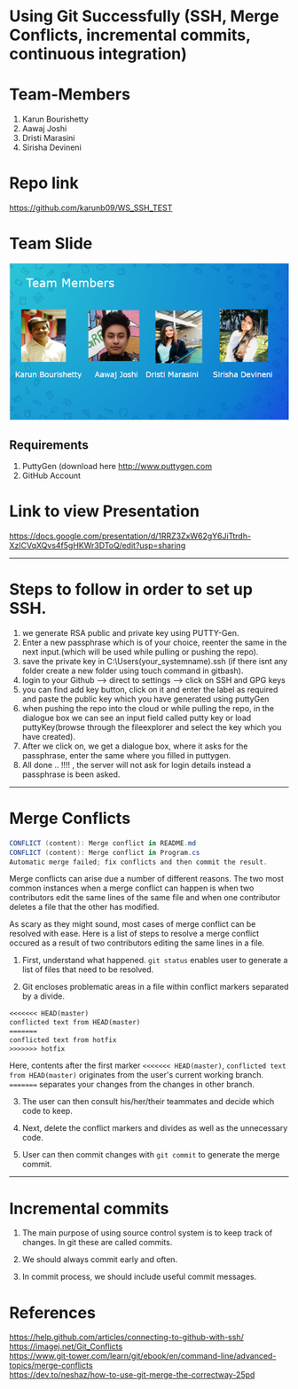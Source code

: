 # Using Git Successfully (SSH, Merge Conflicts, incremental commits, continuous integration)

# Team-Members

1. Karun Bourishetty
2. Aawaj Joshi
3. Dristi Marasini
4. Sirisha Devineni


# Repo link
https://github.com/karunb09/WS_SSH_TEST


# Team Slide
![teamslide](https://github.com/karunb09/WS_SSH_TEST/blob/master/Capture.PNG)


## Requirements

1. PuttyGen (download here http://www.puttygen.com
2. GitHub Account


# Link to view Presentation

https://docs.google.com/presentation/d/1RRZ3ZxW62gY6JiTtrdh-XzICVqXQvs4f5gHKWr3DToQ/edit?usp=sharing

---

# Steps to follow in order to set up SSH.

1. we generate RSA public and private key using PUTTY-Gen.
2. Enter a new passphrase which is of your choice, reenter the same in the next input.(which will be used while pulling or pushing the repo).
3. save the private key in C:\Users\(your_systemname)\.ssh (if there isnt any folder create a new folder using touch command in gitbash).
4. login to your Github --> direct to settings --> click on SSH and GPG keys
5. you can find add key button, click on it and enter the label as required and paste the public key which you have generated using puttyGen
6. when pushing the repo into the cloud or while pulling the repo, in the dialogue box we can see an input field called putty key or load puttyKey(browse through the fileexplorer and select the key which you have created).
7. After we click on, we get a dialogue box, where it asks for the passphrase, enter the same where you filled in puttygen.
8. All done .. !!!! , the server will not ask for login details instead a passphrase is been asked.

---

# Merge Conflicts

```C#
CONFLICT (content): Merge conflict in README.md
CONFLICT (content): Merge conflict in Program.cs
Automatic merge failed; fix conflicts and then commit the result.
```
Merge conflicts can arise due a number of different reasons. The two most common instances when a merge conflict can happen is when two contributors edit the same lines of the same file and when one contributor deletes a file that the other has modified. 

As scary as they might sound, most cases of merge conflict can be resolved with ease. Here is a list of steps to resolve a merge conflict occured as a result of two contributors editing the same lines in a file.

1. First, understand what happened. ```git status``` enables user to generate a list of files that need to be resolved.  

2. Git encloses problematic areas in a file within conflict markers separated by a divide.   
```
<<<<<<< HEAD(master)
conflicted text from HEAD(master)
=======
conflicted text from hotfix
>>>>>>> hotfix
```  
Here, contents after the first marker ```<<<<<<< HEAD(master)```, ```conflicted text from HEAD(master)``` originates from the user's current working branch. ```=======``` separates your changes from the changes in other branch.  

3. The user can then consult his/her/their teammates and decide which code to keep.  

4. Next, delete the conflict markers and divides as well as the unnecessary code.  

5. User can then commit changes with ```git commit``` to generate the merge commit.  

---

# Incremental commits

1. The main purpose of using source control system is to keep track of changes.
In git these are called commits.

2. We should always commit early and often.

3. In commit process, we should include useful commit messages.

# References

https://help.github.com/articles/connecting-to-github-with-ssh/  
https://imagej.net/Git_Conflicts  
https://www.git-tower.com/learn/git/ebook/en/command-line/advanced-topics/merge-conflicts  
https://dev.to/neshaz/how-to-use-git-merge-the-correctway-25pd  










